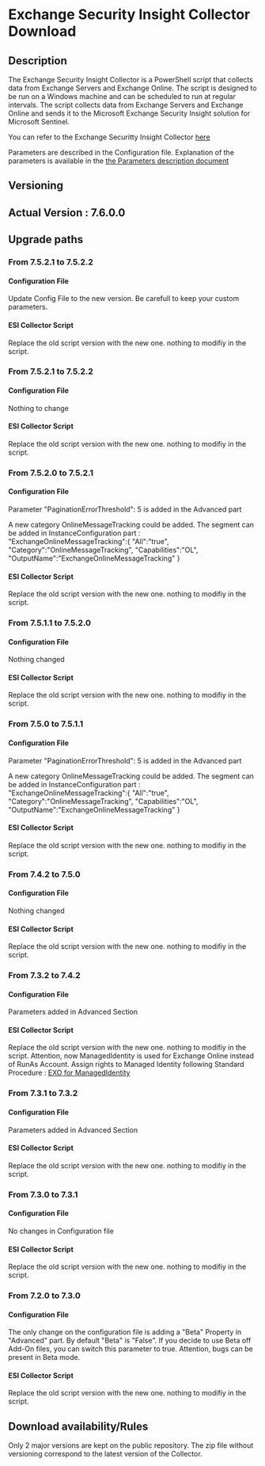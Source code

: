 # **Exchange Security Insight Collector Download**

## Description

The Exchange Security Insight Collector is a PowerShell script that collects data from Exchange Servers and Exchange Online. The script is designed to be run on a Windows machine and can be scheduled to run at regular intervals. The script collects data from Exchange Servers and Exchange Online and sends it to the Microsoft Exchange Security Insight solution for Microsoft Sentinel.

You can refer to the Exchange Securitty Insight Collector [here](https://github.com/nlepagnez/ESI-PublicContent/blob/main/ESICollector.md)

Parameters are described in the Configuration file. Explanation of the parameters is available in the [the Parameters description document](./Parameters.md)

## Versioning

## Actual Version : 7.6.0.0

## Upgrade paths

### From 7.5.2.1 to 7.5.2.2

#### **Configuration File**

Update Config File to the new version. Be carefull to keep your custom parameters.

#### **ESI Collector Script**

Replace the old script version with the new one. nothing to modifiy in the script.

### From 7.5.2.1 to 7.5.2.2

#### **Configuration File**

Nothing to change

#### **ESI Collector Script**

Replace the old script version with the new one. nothing to modifiy in the script.

### From 7.5.2.0 to 7.5.2.1

#### **Configuration File**

Parameter "PaginationErrorThreshold": 5 is added in the Advanced part

A new category OnlineMessageTracking could be added. The segment can be added in InstanceConfiguration part : 
    "ExchangeOnlineMessageTracking":{
			"All":"true",
			"Category":"OnlineMessageTracking",
			"Capabilities":"OL",
			"OutputName":"ExchangeOnlineMessageTracking"
		}

#### **ESI Collector Script**

Replace the old script version with the new one. nothing to modifiy in the script.

### From 7.5.1.1 to 7.5.2.0

#### **Configuration File**

Nothing changed

#### **ESI Collector Script**

Replace the old script version with the new one. nothing to modifiy in the script.

### From 7.5.0 to 7.5.1.1

#### **Configuration File**

Parameter "PaginationErrorThreshold": 5 is added in the Advanced part

A new category OnlineMessageTracking could be added. The segment can be added in InstanceConfiguration part : 
    "ExchangeOnlineMessageTracking":{
			"All":"true",
			"Category":"OnlineMessageTracking",
			"Capabilities":"OL",
			"OutputName":"ExchangeOnlineMessageTracking"
		}

#### **ESI Collector Script**

Replace the old script version with the new one. nothing to modifiy in the script.


### From 7.4.2 to 7.5.0

#### **Configuration File**

Nothing changed

#### **ESI Collector Script**

Replace the old script version with the new one. nothing to modifiy in the script.


### From 7.3.2 to 7.4.2

#### **Configuration File**

Parameters added in Advanced Section

#### **ESI Collector Script**

Replace the old script version with the new one. nothing to modifiy in the script.
Attention, now ManagedIdentity is used for Exchange Online instead of RunAs Account.
Assign rights to Managed Identity following Standard Procedure : [EXO for ManagedIdentity](https://learn.microsoft.com/en-us/powershell/exchange/connect-exo-powershell-managed-identity?view=exchange-ps#step-4-grant-the-exchangemanageasapp-api-permission-for-the-managed-identity-to-call-exchange-online)

### From 7.3.1 to 7.3.2

#### **Configuration File**

Parameters added in Advanced Section

#### **ESI Collector Script**

Replace the old script version with the new one. nothing to modifiy in the script.


### From 7.3.0 to 7.3.1

#### **Configuration File**

No changes in Configuration file

#### **ESI Collector Script**

Replace the old script version with the new one. nothing to modifiy in the script.

### From 7.2.0 to 7.3.0

#### **Configuration File**

The only change on the configuration file is adding a "Beta" Property in "Advanced" part. By default "Beta" is "False". If you decide to use Beta off Add-On files, you can switch this parameter to true. Attention, bugs can be present in Beta mode.

#### **ESI Collector Script**

Replace the old script version with the new one. nothing to modifiy in the script.

## Download availability/Rules

Only 2 major versions are kept on the public repository.
The zip file without versioning correspond to the latest version of the Collector.
